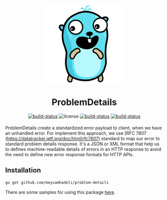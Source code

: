 <div align="center" style="margin-bottom:20px">
  <img src="assets/problem-details.png" alt="problem-details" />
  <h1>ProblemDetails</h1>
  <div align="center">
    <a href="https://github.com/meysamhadeli/problem-details/actions/workflows/ci.yml"><img alt="build-status" src="https://github.com/meysamhadeli/problem-details/actions/workflows/ci.yml/badge.svg?branch=main&style=flat-square"/></a>
    <a><img alt="license" src="https://img.shields.io/badge/go%20version-%3E=1.18-61CFDD.svg?style=flat-square"/></a>
    <a href="https://github.com/meysamhadeli/problem-details/blob/main/LICENSE"><img alt="build-status" src="https://img.shields.io/github/license/meysamhadeli/problem-details?color=%234275f5&style=flat-square"/></a>
    <a href="https://pkg.go.dev/github.com/meysamhadeli/problem-details"><img alt="build-status" src="https://pkg.go.dev/badge/github.com/meysamhadeli/problem-details"/></a>
  </div>
</div>

ProblemDetails create a standardized error payload to client, when we have an unhandled error. For implement this approach, we use [RFC 7807 (https://datatracker.ietf.org/doc/html/rfc7807) standard to map our error to standard problem details response. It's a JSON or XML format that help us to defines machine-readable details of errors in an HTTP response to avoid the need to define new error response formats for HTTP APIs.

## Installation

```bash
go get github.com/meysamhadeli/problem-details
```

There are some samples for using this package [here](./sample/cmd/main.go).

